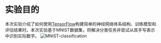 # 实验目的
本次实验介绍了如何使用[TensorFlow](https://www.tensorflow.org/)构建简单的神经网络体系结构、训练模型和评估结果时。本次实验基于MNIST数据集，将解决分类任务并尝试从其手写表示中识别实际数字。
![MNIST-classification](https://upload-images.jianshu.io/upload_images/6252440-56a6a071e367cc47.png?imageMogr2/auto-orient/strip%7CimageView2/2/w/1240)